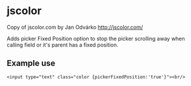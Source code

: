 # jscolor
Copy of jscolor.com by Jan Odvárko http://jscolor.com/ 

Adds picker Fixed Position option to stop the picker scrolling away when calling field or it's parent has a fixed position.

## Example use
    <input type="text" class="color {pickerFixedPosition:'true'}"><br/>
